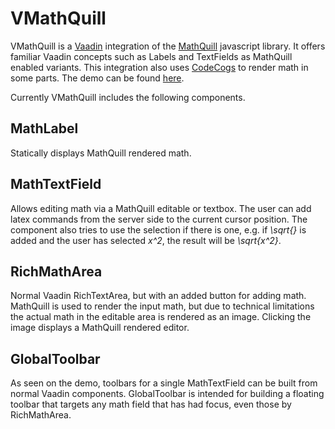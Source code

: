 # VMathQuill

VMathQuill is a [Vaadin](http://www.vaadin.com) integration of the [MathQuill](https://github.com/laughinghan/mathquill) javascript library. It offers familiar Vaadin concepts such as Labels and TextFields as MathQuill enabled variants. This integration also uses [CodeCogs](http://www.codecogs.com/latex/htmlequations.php) to render math in some parts. The demo can be found [here](http://risto.virtuallypreinstalled.com/mathquill/).

Currently VMathQuill includes the following components.

## MathLabel

Statically displays MathQuill rendered math.

## MathTextField

Allows editing math via a MathQuill editable or textbox. The user can add latex commands from the server side to the current cursor position. The component also tries to use the selection if there is one, e.g. if *\sqrt{}* is added and the user has selected *x^2*, the result will be *\sqrt{x^2}*.

## RichMathArea

Normal Vaadin RichTextArea, but with an added button for adding math. MathQuill is used to render the input math, but due to technical limitations the actual math in the editable area is rendered as an image. Clicking the image displays a MathQuill rendered editor.

## GlobalToolbar

As seen on the demo, toolbars for a single MathTextField can be built from normal Vaadin components. GlobalToolbar is intended for building a floating toolbar that targets any math field that has had focus, even those by RichMathArea.